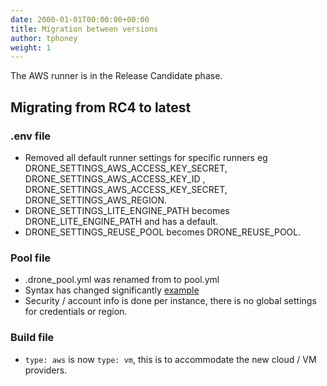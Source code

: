 ```yaml
---
date: 2000-01-01T00:00:00+00:00
title: Migration between versions
author: tphoney
weight: 1
---
```


<div class="alert">
The AWS runner is in the Release Candidate phase.
</div>

## Migrating from RC4 to latest

### .env file

- Removed all default runner settings for specific runners eg DRONE_SETTINGS_AWS_ACCESS_KEY_SECRET, DRONE_SETTINGS_AWS_ACCESS_KEY_ID , DRONE_SETTINGS_AWS_ACCESS_KEY_SECRET, DRONE_SETTINGS_AWS_REGION.
- DRONE_SETTINGS_LITE_ENGINE_PATH becomes DRONE_LITE_ENGINE_PATH and has a default.
- DRONE_SETTINGS_REUSE_POOL becomes DRONE_REUSE_POOL.

### Pool file

- .drone_pool.yml  was renamed from to pool.yml
- Syntax has changed significantly [example](https://github.com/drone-runners/drone-runner-aws/blob/master/pool_example.yml)
- Security / account info is done per instance, there is no global settings for credentials or region.

### Build file

- `type: aws` is now `type: vm`, this is to accommodate the new cloud / VM providers.
